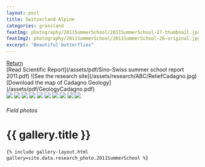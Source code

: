 ```yaml
---
layout: post
title: Switzerland Alpine
categories: grassland
featImg: photography/2011SummerSchool/2011SummerSchool-17-thumbnail.jpg
featImg2: photography/2011SummerSchool/2011SummerSchool-26-original.jpg
excerpt: "Beautiful butterflies"
---
```

<div class="stories-index-title">
    <a href="{{ site.baseurl }}/stories/grassland/" class="read-featured-stories-post">Return</a>
</div>
[Read Scientific Report](/assets/pdf/Sino-Swiss summer school report 2011.pdf)
![See the research site](/assets/research/ABC/ReliefCadagno.jpg)
[Download the map of Cadagno Geology](/assets/pdf/GeologyCadagno.pdf)
<div class="gallery_story">

  <img  class="high" src="{{ site.baseurl }}/assets/research/ABC/ABC-1.jpg"/>
  <img  class="high" src="{{ site.baseurl }}/assets/research/ABC/ABC-2.jpg"/>
  <img class="high" src="{{ site.baseurl }}/assets/research/ABC/ABC-3.jpg"/>
  <img  class="high" src="{{ site.baseurl }}/assets/research/ABC/ABC-4.jpg"/>
  <img  class="high" src="{{ site.baseurl }}/assets/research/ABC/ABC-5.jpg"/>
  <img  class="high" src="{{ site.baseurl }}/assets/research/ABC/ABC-6.jpg"/>
  <img  class="high" src="{{ site.baseurl }}/assets/research/ABC/ABC-7.jpg"/>
  <img  class="high" src="{{ site.baseurl }}/assets/research/ABC/ABC-8.jpg"/>
  <img  class="high" src="{{ site.baseurl }}/assets/research/ABC/ABC-9.jpg"/>
  <img  class="high" src="{{ site.baseurl }}/assets/research/ABC/ABC-10.jpg"/>
</div>
<div class="galleryIndexWrapper">
  <h6 class="dropCap"><p>Field photos</p></h6>

  <div class="imgContainer">
    <h1>{{ gallery.title }}</h1>

    {% include gallery-layout.html gallery=site.data.research_photo.2011SummerSchool %}
  </div>
</div>
